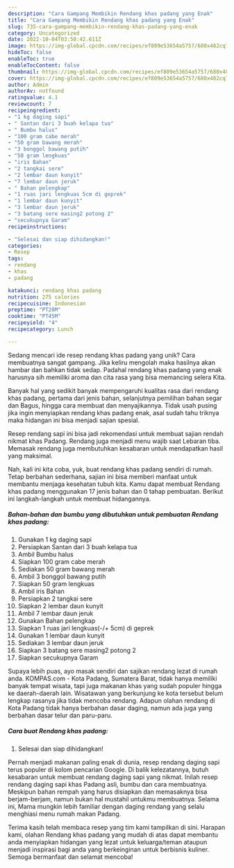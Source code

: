 ```yaml
---
description: "Cara Gampang Membikin Rendang khas padang yang Enak"
title: "Cara Gampang Membikin Rendang khas padang yang Enak"
slug: 735-cara-gampang-membikin-rendang-khas-padang-yang-enak
category: Uncategorized
date: 2022-10-04T03:50:42.611Z
image: https://img-global.cpcdn.com/recipes/ef809e53654a5757/680x482cq70/rendang-khas-padang-foto-resep-utama.jpg
hideToc: false
enableToc: true
enableTocContent: false
thumbnail: https://img-global.cpcdn.com/recipes/ef809e53654a5757/680x482cq70/rendang-khas-padang-foto-resep-utama.jpg
cover: https://img-global.cpcdn.com/recipes/ef809e53654a5757/680x482cq70/rendang-khas-padang-foto-resep-utama.jpg
author: Admin
authorAv: notfound
ratingvalue: 4.1
reviewcount: 7
recipeingredient:
- "1 kg daging sapi"
- " Santan dari 3 buah kelapa tua"
- " Bumbu halus"
- "100 gram cabe merah"
- "50 gram bawang merah"
- "3 bonggol bawang putih"
- "50 gram lengkuas"
- "iris Bahan"
- "2 tangkai sere"
- "2 lembar daun kunyit"
- "7 lembar daun jeruk"
- " Bahan pelengkap"
- "1 ruas jari lengkuas 5cm di geprek"
- "1 lembar daun kunyit"
- "3 lembar daun jeruk"
- "3 batang sere masing2 potong 2"
- "secukupnya Garam"
recipeinstructions:

- "Selesai dan siap dihidangkan!"
categories:
- Resep
tags:
- rendang
- khas
- padang

katakunci: rendang khas padang 
nutrition: 275 calories
recipecuisine: Indonesian
preptime: "PT28M"
cooktime: "PT45M"
recipeyield: "4"
recipecategory: Lunch

---
```





Sedang mencari ide resep rendang khas padang yang unik? Cara membuatnya sangat gampang. Jika keliru mengolah maka hasilnya akan hambar dan bahkan tidak sedap. Padahal rendang khas padang yang enak harusnya sih memiliki aroma dan cita rasa yang bisa memancing selera Kita.





Banyak hal yang sedikit banyak mempengaruhi kualitas rasa dari rendang khas padang, pertama dari jenis bahan, selanjutnya pemilihan bahan segar dan Bagus, hingga cara membuat dan menyajikannya. Tidak usah pusing jika ingin menyiapkan rendang khas padang enak,      asal sudah tahu triknya maka hidangan ini bisa menjadi sajian spesial.














Resep rendang sapi ini bisa jadi rekomendasi untuk membuat sajian rendah nikmat khas Padang. Rendang juga menjadi menu wajib saat Lebaran tiba. Memasak rendang juga membutuhkan kesabaran untuk mendapatkan hasil yang maksimal.






Nah, kali ini kita coba, yuk, buat rendang khas padang sendiri di rumah. Tetap berbahan sederhana, sajian ini bisa memberi manfaat untuk membantu menjaga kesehatan tubuh kita. Kamu dapat membuat Rendang khas padang menggunakan 17 jenis bahan dan 0 tahap pembuatan. Berikut ini langkah-langkah untuk membuat hidangannya.

<!--inarticleads1-->

##### Bahan-bahan dan bumbu yang dibutuhkan untuk pembuatan Rendang khas padang:

1. Gunakan 1 kg daging sapi
1. Persiapkan  Santan dari 3 buah kelapa tua
1. Ambil  Bumbu halus
1. Siapkan 100 gram cabe merah
1. Sediakan 50 gram bawang merah
1. Ambil 3 bonggol bawang putih
1. Siapkan 50 gram lengkuas
1. Ambil iris Bahan
1. Persiapkan 2 tangkai sere
1. Siapkan 2 lembar daun kunyit
1. Ambil 7 lembar daun jeruk
1. Gunakan  Bahan pelengkap
1. Siapkan 1 ruas jari lengkuas(-/+ 5cm) di geprek
1. Gunakan 1 lembar daun kunyit
1. Sediakan 3 lembar daun jeruk
1. Siapkan 3 batang sere masing2 potong 2
1. Siapkan secukupnya Garam


Supaya lebih puas, ayo masak sendiri dan sajikan rendang lezat di rumah anda. KOMPAS.com - Kota Padang, Sumatera Barat, tidak hanya memiliki banyak tempat wisata, tapi juga makanan khas yang sudah populer hingga ke daerah-daerah lain. Wisatawan yang berkunjung ke kota tersebut belum lengkap rasanya jika tidak mencoba rendang. Adapun olahan rendang di Kota Padang tidak hanya berbahan dasar daging, namun ada juga yang berbahan dasar telur dan paru-paru. 

<!--inarticleads2-->

##### Cara buat Rendang khas padang:


1. Selesai dan siap dihidangkan!

Pernah menjadi makanan paling enak di dunia, resep rendang daging sapi terus populer di kolom pencarian Google. Di balik kelezatannya, butuh kesabaran untuk membuat rendang daging sapi yang nikmat. Inilah resep rendang daging sapi khas Padang asli, bumbu dan cara membuatnya. Meskipun bahan rempah yang harus disiapkan dan memasaknya bisa berjam-berjam, namun bukan hal mustahil untukmu membuatnya. Selama ini, Mama mungkin lebih familiar dengan daging rendang yang selalu menghiasi menu rumah makan Padang. 

Terima kasih telah membaca resep yang tim kami tampilkan di sini. Harapan kami, olahan Rendang khas padang yang mudah di atas dapat membantu anda menyiapkan hidangan yang lezat untuk keluarga/teman ataupun menjadi inspirasi bagi anda yang berkeinginan untuk berbisnis kuliner. Semoga bermanfaat dan selamat mencoba!
